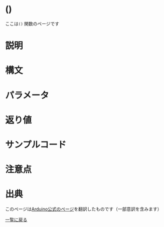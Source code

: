 # ()

ここは`()` 関数のページです

# 説明



# 構文



# パラメータ



# 返り値



# サンプルコード



# 注意点



# 出典

このページは[Arduino公式のページ]()を翻訳したものです（一部意訳を含みます）

[一覧に戻る](http://pages.nchlab.net/Arduino/ref/)
